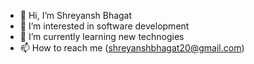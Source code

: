 - 👋 Hi, I’m Shreyansh Bhagat
- 👀 I’m interested in software development
- 🌱 I’m currently learning new technogies
- 📫 How to reach me (shreyanshbhagat20@gmail.com)

<!---
shreyanshbhagat20/shreyanshbhagat20 is a ✨ special ✨ repository because its `README.md` (this file) appears on your GitHub profile.
You can click the Preview link to take a look at your changes.
--->
